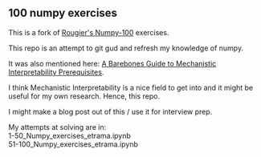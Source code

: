 ## 100 numpy exercises

This is a fork of [Rougier's Numpy-100](https://github.com/rougier/numpy-100) exercises.  

This repo is an attempt to git gud and refresh my knowledge of numpy.

It was also mentioned here: [A Barebones Guide to Mechanistic Interpretability Prerequisites](https://www.neelnanda.io/mechanistic-interpretability/prereqs).

I think Mechanistic Interpretability is a nice field to get into and it might be useful for my own research. Hence, this repo.  

I might make a blog post out of this / use it for interview prep.

My attempts at solving are in:  
1-50_Numpy_exercises_etrama.ipynb  
51-100_Numpy_exercises_etrama.ipynb